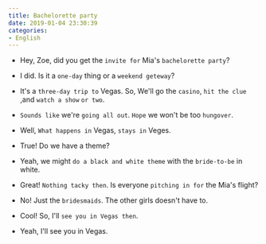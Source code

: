 ```yaml
---
title: Bachelorette party
date: 2019-01-04 23:30:39
categories:
- English
---
```


- Hey, Zoe, did you get the `invite for` Mia's `bachelorette party`?

- I did. Is it a `one-day` thing or a `weekend geteway`?

- It's a `three-day trip to` Vegas. So, We'll go the `casino`, `hit the clue` ,and `watch a show` `or two`.

- `Sounds like` we're `going all out`. `Hope` we won't be too `hungover`.

- Well, `What happens in` Vegas, `stays in` Veges.

- True! Do we have a theme?

- Yeah, we might `do a black and white theme` with the `bride-to-be` in white.

- Great! `Nothing tacky then`. Is everyone `pitching in for` the Mia's flight?

- No! Just the `bridesmaids`. The other girls doesn't have to.

- Cool! So, I'll `see you in Vegas then`.

- Yeah, I'll see you in Vegas.